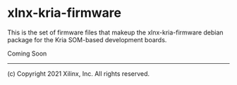 # xlnx-kria-firmware
This is the set of firmware files that makeup the xlnx-kria-firmware debian package for the Kria SOM-based development boards. 

Coming Soon

---
(c) Copyright 2021 Xilinx, Inc. All rights reserved.
